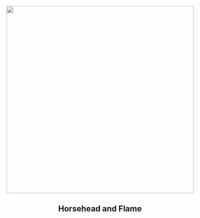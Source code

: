 
<p align="center"><img src="https://apod.nasa.gov/apod/image/2212/B33LRGB_fb1024.png" width="500" height="500"></p>
<h2 align="center"> Horsehead and Flame </h2>
